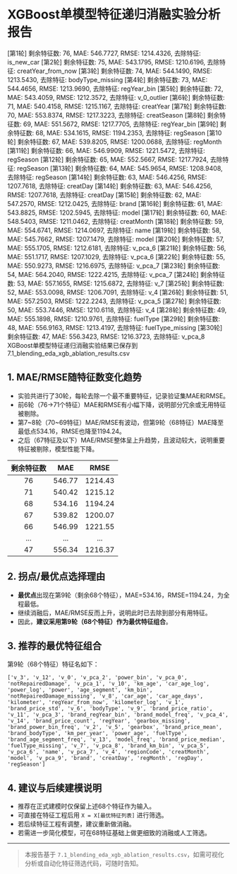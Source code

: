 # XGBoost单模型特征递归消融实验分析报告
[第1轮] 剩余特征数: 76, MAE: 546.7727, RMSE: 1214.4326, 去除特征: is_new_car
[第2轮] 剩余特征数: 75, MAE: 543.1795, RMSE: 1210.6196, 去除特征: creatYear_from_now
[第3轮] 剩余特征数: 74, MAE: 544.1490, RMSE: 1213.5430, 去除特征: bodyType_missing
[第4轮] 剩余特征数: 73, MAE: 544.4656, RMSE: 1213.9690, 去除特征: regYear_bin
[第5轮] 剩余特征数: 72, MAE: 543.4059, RMSE: 1212.3572, 去除特征: v_0_outlier
[第6轮] 剩余特征数: 71, MAE: 540.4158, RMSE: 1215.1167, 去除特征: creatYear
[第7轮] 剩余特征数: 70, MAE: 553.8374, RMSE: 1217.3223, 去除特征: creatSeason
[第8轮] 剩余特征数: 69, MAE: 551.5672, RMSE: 1217.7705, 去除特征: regYear_bin
[第9轮] 剩余特征数: 68, MAE: 534.1615, RMSE: 1194.2353, 去除特征: regSeason
[第10轮] 剩余特征数: 67, MAE: 539.8205, RMSE: 1200.0688, 去除特征: regMonth
[第11轮] 剩余特征数: 66, MAE: 546.9909, RMSE: 1221.5472, 去除特征: regSeason
[第12轮] 剩余特征数: 65, MAE: 552.5667, RMSE: 1217.7924, 去除特征: regSeason
[第13轮] 剩余特征数: 64, MAE: 545.9654, RMSE: 1208.9408, 去除特征: regSeason
[第14轮] 剩余特征数: 63, MAE: 546.4256, RMSE: 1207.7618, 去除特征: creatDay
[第14轮] 剩余特征数: 63, MAE: 546.4256, RMSE: 1207.7618, 去除特征: creatDay
[第15轮] 剩余特征数: 62, MAE: 547.2570, RMSE: 1212.0425, 去除特征: brand
[第16轮] 剩余特征数: 61, MAE: 543.8825, RMSE: 1202.5945, 去除特征: model
[第17轮] 剩余特征数: 60, MAE: 548.5403, RMSE: 1211.0462, 去除特征: creatMonth
[第18轮] 剩余特征数: 59, MAE: 554.6741, RMSE: 1214.0697, 去除特征: name
[第19轮] 剩余特征数: 58, MAE: 545.7662, RMSE: 1207.1479, 去除特征: model
[第20轮] 剩余特征数: 57, MAE: 555.1705, RMSE: 1212.6181, 去除特征: v_pca_6
[第21轮] 剩余特征数: 56, MAE: 551.1717, RMSE: 1207.1029, 去除特征: v_pca_6
[第22轮] 剩余特征数: 55, MAE: 550.9273, RMSE: 1216.6975, 去除特征: v_pca_7
[第23轮] 剩余特征数: 54, MAE: 564.2040, RMSE: 1222.4215, 去除特征: v_pca_7
[第24轮] 剩余特征数: 53, MAE: 557.1655, RMSE: 1215.6872, 去除特征: v_7
[第25轮] 剩余特征数: 52, MAE: 553.0098, RMSE: 1206.7091, 去除特征: v_4
[第26轮] 剩余特征数: 51, MAE: 557.2503, RMSE: 1222.2243, 去除特征: v_pca_5
[第27轮] 剩余特征数: 50, MAE: 553.7446, RMSE: 1210.6118, 去除特征: v_4
[第28轮] 剩余特征数: 49, MAE: 555.1898, RMSE: 1210.9761, 去除特征: fuelType
[第29轮] 剩余特征数: 48, MAE: 556.9163, RMSE: 1213.4197, 去除特征: fuelType_missing
[第30轮] 剩余特征数: 47, MAE: 556.3423, RMSE: 1216.3723, 去除特征: v_pca_8
XGBoost单模型特征递归消融实验结果已保存到 7.1_blending_eda_xgb_ablation_results.csv





## 1. MAE/RMSE随特征数变化趋势

- 实验共进行了30轮，每轮去除一个最不重要特征，记录验证集MAE和RMSE。
- 前6轮（76→71个特征）MAE和RMSE有小幅下降，说明部分冗余或无用特征被剔除。
- 第7~8轮（70~69特征）MAE/RMSE有波动，但第9轮（68特征）MAE降至最低点534.16，RMSE也降至1194.24。
- 之后（67特征及以下）MAE/RMSE整体呈上升趋势，且波动较大，说明重要特征被剔除，模型性能下降。

| 剩余特征数 | MAE    | RMSE   |
|:----------:|:------:|:------:|
| 76         | 546.77 | 1214.43|
| 71         | 540.42 | 1215.12|
| 68         | 534.16 | 1194.24|  ← 最优点
| 67         | 539.82 | 1200.07|
| 66         | 546.99 | 1221.55|
| ...        | ...    | ...    |
| 47         | 556.34 | 1216.37|

## 2. 拐点/最优点选择理由

- **最优点**出现在第9轮（剩余68个特征），MAE=534.16，RMSE=1194.24，为全程最低。
- 继续消融后，MAE/RMSE反而上升，说明此时已去除到部分有用特征。
- 因此，**建议采用第9轮（68个特征）作为最优特征组合**。

## 3. 推荐的最优特征组合

第9轮（68个特征）特征名如下：

```
['v_3', 'v_12', 'v_0', 'v_pca_2', 'power_bin', 'v_pca_0', 'notRepairedDamage', 'v_pca_1', 'v_10', 'km_age', 'car_age_log', 'power_log', 'power', 'age_segment', 'km_bin', 'notRepairedDamage_missing', 'v_8', 'car_age', 'car_age_days', 'kilometer', 'regYear_from_now', 'kilometer_log', 'v_1', 'brand_price_std', 'v_6', 'bodyType', 'v_9', 'brand_price_ratio', 'v_11', 'v_pca_3', 'brand_regYear_bin', 'brand_model_freq', 'v_pca_4', 'v_14', 'brand_price_count', 'regYear', 'gearbox_missing', 'brand_power_bin_freq', 'v_2', 'v_5', 'gearbox', 'brand_price_mean', 'brand_bodyType', 'km_per_year', 'power_age', 'fuelType', 'brand_age_segment_freq', 'v_13', 'model_freq', 'brand_price_median', 'fuelType_missing', 'v_7', 'v_pca_8', 'brand_km_bin', 'v_pca_5', 'v_pca_6', 'name', 'v_pca_7', 'v_4', 'regionCode', 'creatMonth', 'model', 'v_pca_9', 'brand', 'creatDay', 'regMonth', 'regDay', 'regSeason']
```

## 4. 建议与后续建模说明

- 推荐在正式建模时仅保留上述68个特征作为输入。
- 可直接在特征工程后用 `X = X[最优特征列表]` 进行筛选。
- 若后续特征工程有调整，建议重新做消融。
- 若需进一步简化模型，可在68特征基础上做更细致的消融或人工筛选。

---

> 本报告基于 `7.1_blending_eda_xgb_ablation_results.csv`，如需可视化分析或自动化特征筛选代码，可随时告知。 
